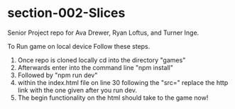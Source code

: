 # section-002-Slices
Senior Project repo for Ava Drewer, Ryan Loftus, and Turner Inge.

To Run game on local device Follow these steps.
  1. Once repo is cloned locally cd into the directory "games"
  2. Afterwards enter into the command line "npm install"
  3. Followed by "npm run dev"
  4. within the index.html file on line 30 following the "src=" replace the http link with the one given after you run dev.
  5. The begin functionality on the html should take to the game now!
